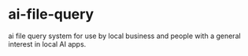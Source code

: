 # ai-file-query
ai file query system for use by local business and people with a general interest in local AI apps.
